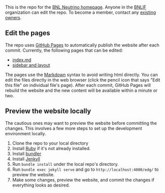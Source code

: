 This is the repo for the [BNL Neutrino homepage](https://bnlif.github.io/neutrino/). Anyone in the [BNLIF](https://github.com/BNLIF) organization can edit the repo. To become a member, contact any [existing owners](https://github.com/orgs/BNLIF/people?query=role%3Aowner).

## Edit the pages

The repo uses [GitHub Pages](https://pages.github.com/) to automatically publish the website after each commit. Currently, the following pages that can be edited:
 * [index.md](index.md)
 * [sidebar and layout](_layouts/default.html)

The pages use the [Markdown](https://www.markdownguide.org/basic-syntax/) syntax to avoid writing html directly. You can edit the files directly in the web browser (click the pencil icon that says "Edit this file" on individual file's page). After each commit, GitHub Pages will rebuild the website and the new content will be available within a minute or two.


## Preview the website locally

The cautious ones may want to preview the website before committing the changes. This involves a few more steps to set up the development environment locally. 
1. Clone the repo to your local directory 
2. Install [Ruby](https://www.ruby-lang.org/en/documentation/installation/) if it's not already installed.
3. Install [bundler](https://bundler.io/)
4. Install [Jenkyll](https://jekyllrb.com/docs/installation/)
5. Run `bundle install` under the local repo's directory.
6. Run `bundle exec jekyll serve` and go to `http://localhost:4000/edg/` to preview the website. 
7. Make some changes, preview the website, and commit the changes if everything looks as desired.
